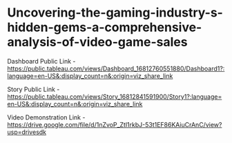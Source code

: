 # Uncovering-the-gaming-industry-s-hidden-gems-a-comprehensive-analysis-of-video-game-sales


Dashboard Public Link - https://public.tableau.com/views/Dashboard_16812760551880/Dashboard1?:language=en-US&:display_count=n&:origin=viz_share_link

Story Public Link - https://public.tableau.com/views/Story_16812841591900/Story1?:language=en-US&:display_count=n&:origin=viz_share_link

Video Demonstration Link - https://drive.google.com/file/d/1nZvoP_Ztl1rkbJ-53t1EF86KAiuCrAnC/view?usp=drivesdk
